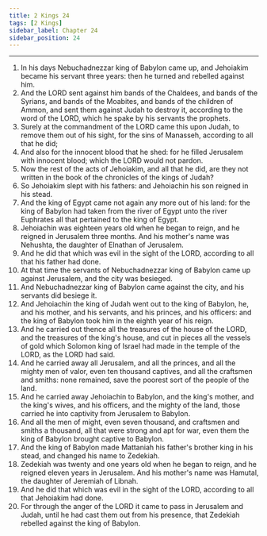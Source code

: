 ```yaml
---
title: 2 Kings 24
tags: [2 Kings]
sidebar_label: Chapter 24
sidebar_position: 24
---
```


---
1. In his days Nebuchadnezzar king of Babylon came up, and Jehoiakim became his servant three years: then he turned and rebelled against him.
2. And the LORD sent against him bands of the Chaldees, and bands of the Syrians, and bands of the Moabites, and bands of the children of Ammon, and sent them against Judah to destroy it, according to the word of the LORD, which he spake by his servants the prophets.
3. Surely at the commandment of the LORD came this upon Judah, to remove them out of his sight, for the sins of Manasseh, according to all that he did;
4. And also for the innocent blood that he shed: for he filled Jerusalem with innocent blood; which the LORD would not pardon.
5. Now the rest of the acts of Jehoiakim, and all that he did, are they not written in the book of the chronicles of the kings of Judah?
6. So Jehoiakim slept with his fathers: and Jehoiachin his son reigned in his stead.
7. And the king of Egypt came not again any more out of his land: for the king of Babylon had taken from the river of Egypt unto the river Euphrates all that pertained to the king of Egypt.
8. Jehoiachin was eighteen years old when he began to reign, and he reigned in Jerusalem three months. And his mother's name was Nehushta, the daughter of Elnathan of Jerusalem.
9. And he did that which was evil in the sight of the LORD, according to all that his father had done.
10. At that time the servants of Nebuchadnezzar king of Babylon came up against Jerusalem, and the city was besieged.
11. And Nebuchadnezzar king of Babylon came against the city, and his servants did besiege it.
12. And Jehoiachin the king of Judah went out to the king of Babylon, he, and his mother, and his servants, and his princes, and his officers: and the king of Babylon took him in the eighth year of his reign.
13. And he carried out thence all the treasures of the house of the LORD, and the treasures of the king's house, and cut in pieces all the vessels of gold which Solomon king of Israel had made in the temple of the LORD, as the LORD had said.
14. And he carried away all Jerusalem, and all the princes, and all the mighty men of valor, even ten thousand captives, and all the craftsmen and smiths: none remained, save the poorest sort of the people of the land.
15. And he carried away Jehoiachin to Babylon, and the king's mother, and the king's wives, and his officers, and the mighty of the land, those carried he into captivity from Jerusalem to Babylon.
16. And all the men of might, even seven thousand, and craftsmen and smiths a thousand, all that were strong and apt for war, even them the king of Babylon brought captive to Babylon.
17. And the king of Babylon made Mattaniah his father's brother king in his stead, and changed his name to Zedekiah.
18. Zedekiah was twenty and one years old when he began to reign, and he reigned eleven years in Jerusalem. And his mother's name was Hamutal, the daughter of Jeremiah of Libnah.
19. And he did that which was evil in the sight of the LORD, according to all that Jehoiakim had done.
20. For through the anger of the LORD it came to pass in Jerusalem and Judah, until he had cast them out from his presence, that Zedekiah rebelled against the king of Babylon.